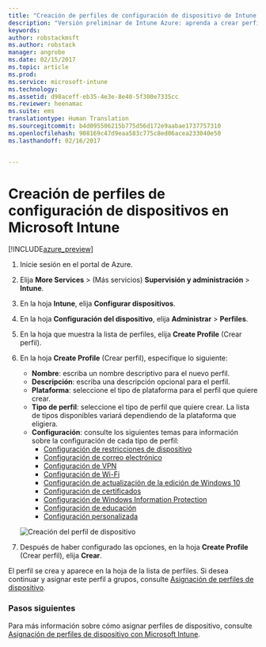 ```yaml
---
title: "Creación de perfiles de configuración de dispositivo de Intune | Versión preliminar de Intune Azure | Microsoft Docs"
description: "Versión preliminar de Intune Azure: aprenda a crear perfiles de configuración de dispositivo de Intune."
keywords: 
author: robstackmsft
ms.author: robstack
manager: angrobe
ms.date: 02/15/2017
ms.topic: article
ms.prod: 
ms.service: microsoft-intune
ms.technology: 
ms.assetid: d98aceff-eb35-4e3e-8e40-5f300e7335cc
ms.reviewer: heenamac
ms.suite: ems
translationtype: Human Translation
ms.sourcegitcommit: b4d095506215b775d56d172e9aabae1737757310
ms.openlocfilehash: 908169c47d9eaa583c775c8ed06acea233040e50
ms.lasthandoff: 02/16/2017


---
```


# <a name="how-to-create-device-configuration-profiles-in-microsoft-intune"></a>Creación de perfiles de configuración de dispositivos en Microsoft Intune

[!INCLUDE[azure_preview](../includes/azure_preview.md)]


1. Inicie sesión en el portal de Azure.
2. Elija **More Services** >  (Más servicios) **Supervisión y administración** > **Intune**.
3. En la hoja **Intune**, elija **Configurar dispositivos**.
2. En la hoja **Configuración del dispositivo**, elija **Administrar** > **Perfiles**.
2. En la hoja que muestra la lista de perfiles, elija **Create Profile** (Crear perfil).
3. En la hoja **Create Profile** (Crear perfil), especifique lo siguiente:
    - **Nombre**: escriba un nombre descriptivo para el nuevo perfil.
    - **Descripción**: escriba una descripción opcional para el perfil.
    - **Plataforma**: seleccione el tipo de plataforma para el perfil que quiere crear.
    - **Tipo de perfil**: seleccione el tipo de perfil que quiere crear. La lista de tipos disponibles variará dependiendo de la plataforma que eligiera.
    - **Configuración**: consulte los siguientes temas para información sobre la configuración de cada tipo de perfil:
        -  [Configuración de restricciones de dispositivo](/intune-azure/configure-devices/how-to-configure-device-restrictions)
        -  [Configuración de correo electrónico](/intune-azure/configure-devices/how-to-configure-email-settings)
        -  [Configuración de VPN](/intune-azure/configure-devices/how-to-configure-vpn-settings)
        -  [Configuración de Wi-Fi](/intune-azure/configure-devices/how-to-configure-wi-fi-settings)
        -  [Configuración de actualización de la edición de Windows 10](/intune-azure/configure-devices/how-to-configure-windows-10-edition-upgrade)
        -  [Configuración de certificados](/intune-azure/configure-devices/how-to-configure-certificates)
        -  [Configuración de Windows Information Protection](/intune-azure/configure-devices/how-to-configure-windows-information-protection)
        -  [Configuración de educación](/intune-azure/configure-devices/education-settings-for-ios.md)
        -  [Configuración personalizada](/intune-azure/configure-devices/how-to-configure-custom-settings)

    ![Creación del perfil de dispositivo](./media/create-device-profile.png)
4. Después de haber configurado las opciones, en la hoja **Create Profile** (Crear perfil), elija **Crear**.

El perfil se crea y aparece en la hoja de la lista de perfiles.
Si desea continuar y asignar este perfil a grupos, consulte [Asignación de perfiles de dispositivo](how-to-assign-device-profiles.md).


### <a name="next-steps"></a>Pasos siguientes
Para más información sobre cómo asignar perfiles de dispositivo, consulte [Asignación de perfiles de dispositivo con Microsoft Intune](/intune-azure/configure-devices/how-to-assign-device-profiles).

